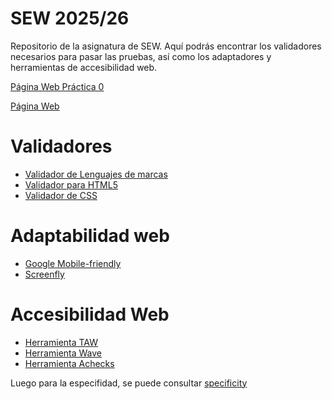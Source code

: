 # SEW 2025/26
Repositorio de la asignatura de SEW. Aquí podrás encontrar los validadores necesarios para pasar las pruebas, así como los adaptadores y herramientas de accesibilidad web.

<a href="https://diegomarty00.github.io/sew-25-26/SEW-Pautas/index.html">Página Web Práctica 0 </a>

<a href="https://diegomarty00.github.io/sew-25-26/MotoGP-Desktop/index.html">Página Web</a> 

[Línea invisible.]: # (<a href="http://localhost/GitHub/pruebas-25-26/NOMBRE/index.html">Página localhost</a>)
[Línea invisible.]: # (Se tiene que subir los archivos a C:\xampp\htdocs)

# Validadores
* [Validador de Lenguajes de marcas](https://validator.w3.org/)
* [Validador para HTML5](https://validator.w3.org/nu)
* [Validador de CSS](https://jigsaw.w3.org/css-validator/)

# Adaptabilidad web 
* [Google Mobile-friendly](https://search.google.com/test/mobile-friendly)
* [Screenfly](https://bluetree.ai/screenfly/)

# Accesibilidad Web
* [Herramienta TAW](http://www.tawdis.net/) 
* [Herramienta Wave](http://wave.webaim.org/)
* [Herramienta Achecks](https://achecks.org/achecker)

Luego para la especifidad, se puede consultar [specificity](https://specificity.keegan.st/)
